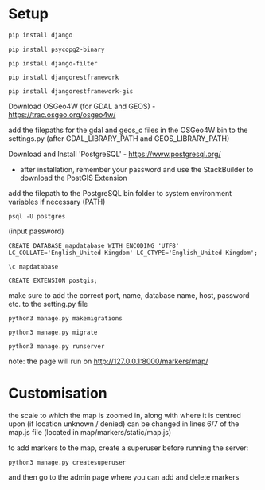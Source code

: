 # Setup

```bash
pip install django
```

```
pip install psycopg2-binary
```

```
pip install django-filter
```

```
pip install djangorestframework
```

```
pip install djangorestframework-gis
```

Download OSGeo4W (for GDAL and GEOS) - https://trac.osgeo.org/osgeo4w/

add the filepaths for the gdal and geos_c files in the OSGeo4W bin to the settings.py (after GDAL_LIBRARY_PATH and GEOS_LIBRARY_PATH)

Download and Install 'PostgreSQL' - https://www.postgresql.org/
 - after installation, remember your password and use the StackBuilder to download the PostGIS Extension

add the filepath to the PostgreSQL bin folder to system environment variables if necessary (PATH)

```
psql -U postgres
```

(input password)

```
CREATE DATABASE mapdatabase WITH ENCODING 'UTF8' LC_COLLATE='English_United Kingdom' LC_CTYPE='English_United Kingdom';
```

```
\c mapdatabase
```

```
CREATE EXTENSION postgis;
```


make sure to add the correct port, name, database name, host, password etc. to the setting.py file

```
python3 manage.py makemigrations
```

```
python3 manage.py migrate
```

```
python3 manage.py runserver
```

note: the page will run on http://127.0.0.1:8000/markers/map/

# Customisation

the scale to which the map is zoomed in, along with where it is centred upon (if location unknown / denied) can be changed in lines 6/7 of the map.js file (located in map/markers/static/map.js)

to add markers to the map, create a superuser before running the server:

```
python3 manage.py createsuperuser
```

and then go to the admin page where you can add and delete markers
